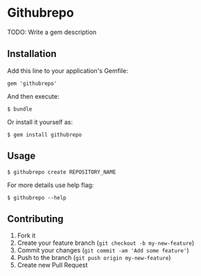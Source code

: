 # Githubrepo

TODO: Write a gem description

## Installation

Add this line to your application's Gemfile:

    gem 'githubrepo'

And then execute:

    $ bundle

Or install it yourself as:

    $ gem install githubrepo

## Usage

    $ githubrepo create REPOSITORY_NAME

For more details use help flag:

    $ githubrepo --help

## Contributing

1. Fork it
2. Create your feature branch (`git checkout -b my-new-feature`)
3. Commit your changes (`git commit -am 'Add some feature'`)
4. Push to the branch (`git push origin my-new-feature`)
5. Create new Pull Request
